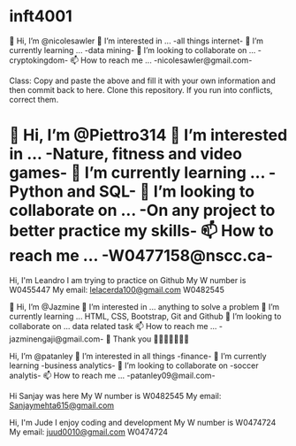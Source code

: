 # inft4001

👋 Hi, I’m @nicolesawler
👀 I’m interested in ... -all things internet-
🌱 I’m currently learning ... -data mining-
💞️ I’m looking to collaborate on ... -cryptokingdom-
📫 How to reach me ... -nicolesawler@gmail.com-

Class: Copy and paste the above and fill it with your own information and then commit back to here. Clone this repository. If you run into conflicts, correct them.

👋 Hi, I’m @Piettro314
👀 I’m interested in ... -Nature, fitness and video games-
🌱 I’m currently learning ... -Python and SQL-
💞️ I’m looking to collaborate on ... -On any project to better practice my skills-
📫 How to reach me ... -W0477158@nscc.ca-
=======
Hi, I'm Leandro
I am trying to practice on Github
My W number is W0455447
My email: lelacerda100@gmail.com
W0482545



👋 Hi, I’m @Jazmine 
👀 I’m interested in ... anything to solve a problem
🌱 I’m currently learning ... HTML, CSS, Bootstrap, Git and Github
💞️ I’m looking to collaborate on ... data related task
📫 How to reach me ... -jazminengaji@gmail.com-
💞️ Thank you  💞️💞️💞️💞️💞️💞️💞️


Hi, I’m @patanley
👀 I’m interested in all things -finance-
🌱 I’m currently learning -business analytics-
💞️ I’m looking to collaborate on -soccer analytis-
📫 How to reach me ... -patanley09@mail.com-


Hi Sanjay was here
My W number is W0482545
My email: Sanjaymehta615@gmail.com


Hi, I'm Jude 
I enjoy coding and development
My W number is W0474724
My email: juud0010@gmail.com
W0474724


